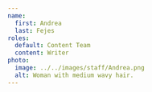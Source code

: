 ```yaml
---
name:
  first: Andrea
  last: Fejes
roles:
  default: Content Team
  content: Writer
photo:
  image: ../../images/staff/Andrea.png
  alt: Woman with medium wavy hair.
---
```

